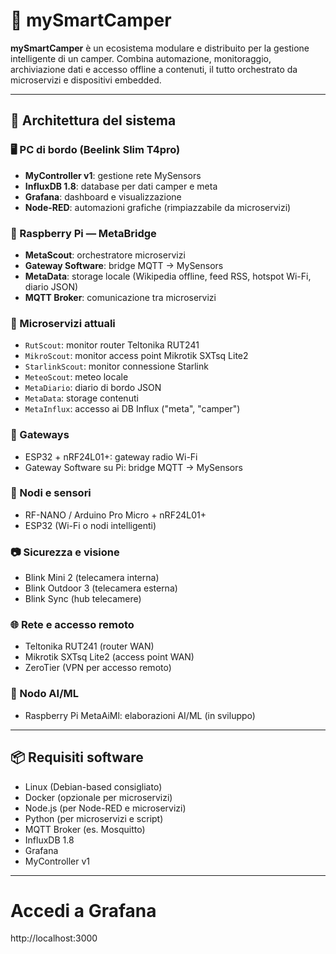 # 🚐 mySmartCamper

**mySmartCamper** è un ecosistema modulare e distribuito per la gestione intelligente di un camper. Combina automazione, monitoraggio, archiviazione dati e accesso offline a contenuti, il tutto orchestrato da microservizi e dispositivi embedded.

---

## 🧩 Architettura del sistema

### 🖥️ PC di bordo (Beelink Slim T4pro)
- **MyController v1**: gestione rete MySensors
- **InfluxDB 1.8**: database per dati camper e meta
- **Grafana**: dashboard e visualizzazione
- **Node-RED**: automazioni grafiche (rimpiazzabile da microservizi)

### 🍓 Raspberry Pi — MetaBridge
- **MetaScout**: orchestratore microservizi
- **Gateway Software**: bridge MQTT → MySensors
- **MetaData**: storage locale (Wikipedia offline, feed RSS, hotspot Wi-Fi, diario JSON)
- **MQTT Broker**: comunicazione tra microservizi

### 📡 Microservizi attuali
- `RutScout`: monitor router Teltonika RUT241
- `MikroScout`: monitor access point Mikrotik SXTsq Lite2
- `StarlinkScout`: monitor connessione Starlink
- `MeteoScout`: meteo locale
- `MetaDiario`: diario di bordo JSON
- `MetaData`: storage contenuti
- `MetaInflux`: accesso ai DB Influx ("meta", "camper")

### 📶 Gateways
- ESP32 + nRF24L01+: gateway radio Wi-Fi
- Gateway Software su Pi: bridge MQTT → MySensors

### 🔧 Nodi e sensori
- RF-NANO / Arduino Pro Micro + nRF24L01+
- ESP32 (Wi-Fi o nodi intelligenti)

### 📷 Sicurezza e visione
- Blink Mini 2 (telecamera interna)
- Blink Outdoor 3 (telecamera esterna)
- Blink Sync (hub telecamere)

### 🌐 Rete e accesso remoto
- Teltonika RUT241 (router WAN)
- Mikrotik SXTsq Lite2 (access point WAN)
- ZeroTier (VPN per accesso remoto)

### 🧠 Nodo AI/ML
- Raspberry Pi MetaAiMl: elaborazioni AI/ML (in sviluppo)

---

## 📦 Requisiti software

- Linux (Debian-based consigliato)
- Docker (opzionale per microservizi)
- Node.js (per Node-RED e microservizi)
- Python (per microservizi e script)
- MQTT Broker (es. Mosquitto)
- InfluxDB 1.8
- Grafana
- MyController v1

---


# Accedi a Grafana
http://localhost:3000
